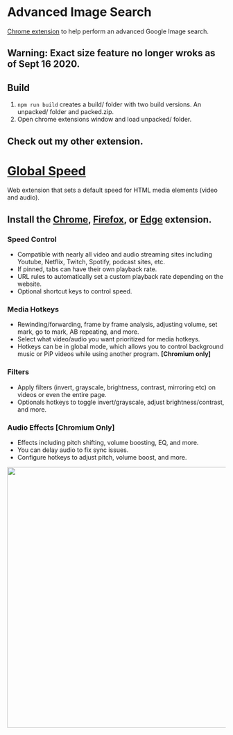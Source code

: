# Advanced Image Search 
[Chrome extension](https://chrome.google.com/webstore/detail/advanced-image-search/cahpmepdjiejandeladmhfpapeagobnp) to help perform an advanced Google Image search. 


## Warning: Exact size feature no longer wroks as of Sept 16 2020. 

## Build 
1. `npm run build` creates a build/ folder with two build versions. An unpacked/ folder and packed.zip. 
2. Open chrome extensions window and load unpacked/ folder.


## Check out my other extension. 

# [Global Speed](https://github.com/polywock/globalSpeed)
Web extension that sets a default speed for HTML media elements (video and audio). 

## Install the [Chrome](https://chrome.google.com/webstore/detail/global-speed-youtube-netf/jpbjcnkcffbooppibceonlgknpkniiff), [Firefox](https://addons.mozilla.org/firefox/addon/global-speed/), or [Edge](https://microsoftedge.microsoft.com/addons/detail/mjhlabbcmjflkpjknnicihkfnmbdfced) extension. 

### Speed Control 
- Compatible with nearly all video and audio streaming sites including Youtube, Netflix, Twitch, Spotify, podcast sites, etc. 
- If pinned, tabs can have their own playback rate.
- URL rules to automatically set a custom playback rate depending on the website. 
- Optional shortcut keys to control speed. 

### Media Hotkeys 
- Rewinding/forwarding, frame by frame analysis, adjusting volume, set mark, go to mark, AB repeating, and more. 
- Select what video/audio you want prioritized for media hotkeys. 
- Hotkeys can be in global mode, which allows you to control background music or PiP videos while using another program. **[Chromium only]**

### Filters 
- Apply filters (invert, grayscale, brightness, contrast, mirroring etc) on videos or even the entire page. 
- Optionals hotkeys to toggle invert/grayscale, adjust brightness/contrast, and more. 

### Audio Effects [Chromium Only]
- Effects including pitch shifting, volume boosting, EQ, and more. 
- You can delay audio to fix sync issues. 
- Configure hotkeys to adjust pitch, volume boost, and more. 


<img src="https://github.com/polywock/globalSpeed/blob/master/assets/screenshot_a.jpg?raw=true" width="600">


